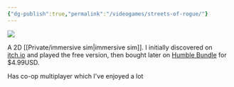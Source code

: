 ```yaml
---
{"dg-publish":true,"permalink":"/videogames/streets-of-rogue/"}
---
```



![](https://img.itch.zone/aW1hZ2UvODMxNDUvMzkxNDY5LnBuZw==/original/Kr6AXf.png)

A 2D [[Private/immersive sim\|immersive sim]]. I initially discovered on [itch.io](https://madguy.itch.io/streets-of-rogue) and played the free version, then bought later on [Humble Bundle](https://www.humblebundle.com/store/streets-of-rogue) for $4.99USD.

Has co-op multiplayer which I've enjoyed a lot